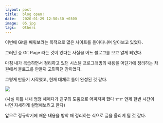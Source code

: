 ```yaml
---
layout: post
title:  blog open!
date:   2020-01-29 12:50:30 +0300
image:  05.jpg
tags:   Others
---
```

이번에 Git을 배워보려는 목적으로 많은 사이트를 돌아다니며 알아보고 있었다. 

그러던 중 Git Page 라는 것이 있다는 사실을 어느 블로그를 보고 알게 되었다. 

마침 내가 복습하면서 정리하고 있던 시스템 프로그래밍의 내용을 어딘가에 정리하는 차원에서 블로그를 만들까 고민하던 참이었다.

그렇게 만들기 시작했고, 현재 대체로 틀이 완성된 것 같다.

![]({{site.baseurl}}/img/about_1.JPG)

(사실 이틀 내내 엄청 헤매다가 친구의 도움으로 어찌저찌 했다 ㅠㅠ 언제 한번 시간이 나면 자세하게 설명해보려고 한다)

앞으로 정규학기에 배운 내용을 방학 때 정리하는 식으로 글을 올리게 될 것 같다.
